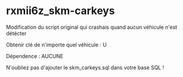 # rxmii6z_skm-carkeys
Modification du script original qui crashais quand aucun véhicule n'est détécter

Obtenir clé de n'importe quel véhicule : U

Dépendence : AUCUNE


N'oubliez pas d'ajouter le skm_carkeys.sql dans votre base SQL !
